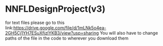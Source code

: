 # NNFLDesignProject(v3)
for text files please go to this link:https://drive.google.com/file/d/1mLNk5o4ea-2GH5Cj1YH7ESuXfjzlYKB3/view?usp=sharing
You will also have to change paths of the file in the code to wherever you download them
